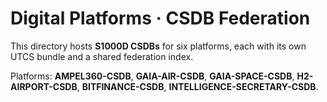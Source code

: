# Digital Platforms · CSDB Federation

This directory hosts **S1000D CSDBs** for six platforms, each with its own UTCS bundle and a shared federation index.

Platforms: **AMPEL360-CSDB**, **GAIA-AIR-CSDB**, **GAIA-SPACE-CSDB**, **H2-AIRPORT-CSDB**, **BITFINANCE-CSDB**, **INTELLIGENCE-SECRETARY-CSDB**.
